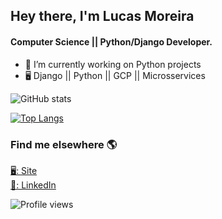 
<!--
**moreiralucas/moreiralucas** is a ✨ _special_ ✨ repository because its `README.md` (this file) appears on your GitHub profile.

Here are some ideas to get you started:

- 🔭 I’m currently working on ...
- 🌱 I’m currently learning ...
- 👯 I’m looking to collaborate on ...
- 🤔 I’m looking for help with ...
- 💬 Ask me about ...
- 📫 How to reach me: ...
- 😄 Pronouns: ...
- ⚡ Fun fact: ...
-->



## Hey there, I'm Lucas Moreira 
#### Computer Science || Python/Django Developer.

- 🔭 I’m currently working on Python projects
- 🖥 Django || Python || GCP || Microsservices


![GitHub stats](https://github-readme-stats.vercel.app/api?username=moreiralucas&show_icons=true&theme=dracula&hide=prs,contribs)

[![Top Langs](https://github-readme-stats.vercel.app/api/top-langs/?username=moreiralucas&&layout=compact&hide=tex)](https://github.com/moreiralucas/)
<!--
[![willianrod's wakatime stats](https://github-readme-stats.vercel.app/api/wakatime?username=moreiralucas)](https://github.com/anuraghazra/github-readme-stats)
-->



### Find me elsewhere 🌎

[🖥: Site](https://moreiralucas.github.io/) <br>
[💼: LinkedIn](https://www.linkedin.com/in/moreiralucascc/) <br>

![Profile views](https://gpvc.arturio.dev/moreiralucas)   
